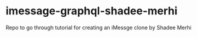 # imessage-graphql-shadee-merhi
Repo to go through tutorial for creating an iMessge clone by Shadee Merhi
